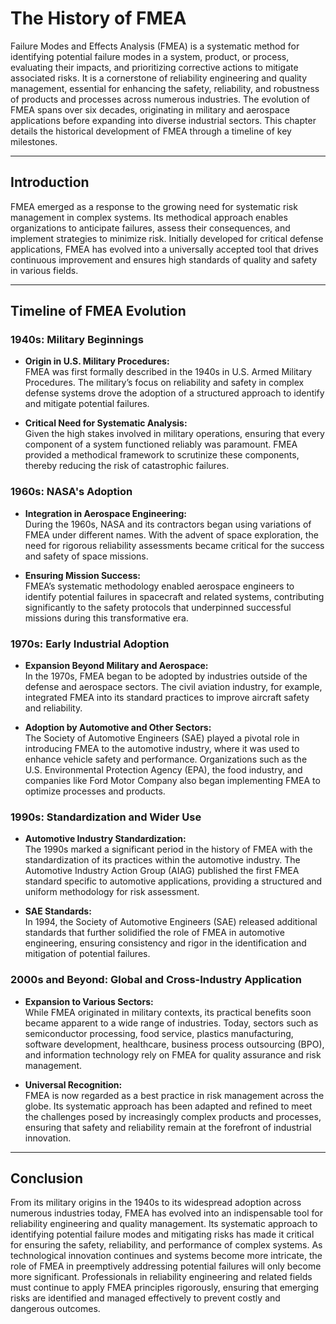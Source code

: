 # The History of FMEA

Failure Modes and Effects Analysis (FMEA) is a systematic method for identifying potential failure modes in a system, product, or process, evaluating their impacts, and prioritizing corrective actions to mitigate associated risks. It is a cornerstone of reliability engineering and quality management, essential for enhancing the safety, reliability, and robustness of products and processes across numerous industries. The evolution of FMEA spans over six decades, originating in military and aerospace applications before expanding into diverse industrial sectors. This chapter details the historical development of FMEA through a timeline of key milestones.

---

## Introduction

FMEA emerged as a response to the growing need for systematic risk management in complex systems. Its methodical approach enables organizations to anticipate failures, assess their consequences, and implement strategies to minimize risk. Initially developed for critical defense applications, FMEA has evolved into a universally accepted tool that drives continuous improvement and ensures high standards of quality and safety in various fields.

---

## Timeline of FMEA Evolution

### 1940s: Military Beginnings

- **Origin in U.S. Military Procedures:**  
  FMEA was first formally described in the 1940s in U.S. Armed Military Procedures. The military’s focus on reliability and safety in complex defense systems drove the adoption of a structured approach to identify and mitigate potential failures.
  
- **Critical Need for Systematic Analysis:**  
  Given the high stakes involved in military operations, ensuring that every component of a system functioned reliably was paramount. FMEA provided a methodical framework to scrutinize these components, thereby reducing the risk of catastrophic failures.

### 1960s: NASA's Adoption

- **Integration in Aerospace Engineering:**  
  During the 1960s, NASA and its contractors began using variations of FMEA under different names. With the advent of space exploration, the need for rigorous reliability assessments became critical for the success and safety of space missions.
  
- **Ensuring Mission Success:**  
  FMEA’s systematic methodology enabled aerospace engineers to identify potential failures in spacecraft and related systems, contributing significantly to the safety protocols that underpinned successful missions during this transformative era.

### 1970s: Early Industrial Adoption

- **Expansion Beyond Military and Aerospace:**  
  In the 1970s, FMEA began to be adopted by industries outside of the defense and aerospace sectors. The civil aviation industry, for example, integrated FMEA into its standard practices to improve aircraft safety and reliability.
  
- **Adoption by Automotive and Other Sectors:**  
  The Society of Automotive Engineers (SAE) played a pivotal role in introducing FMEA to the automotive industry, where it was used to enhance vehicle safety and performance. Organizations such as the U.S. Environmental Protection Agency (EPA), the food industry, and companies like Ford Motor Company also began implementing FMEA to optimize processes and products.

### 1990s: Standardization and Wider Use

- **Automotive Industry Standardization:**  
  The 1990s marked a significant period in the history of FMEA with the standardization of its practices within the automotive industry. The Automotive Industry Action Group (AIAG) published the first FMEA standard specific to automotive applications, providing a structured and uniform methodology for risk assessment.
  
- **SAE Standards:**  
  In 1994, the Society of Automotive Engineers (SAE) released additional standards that further solidified the role of FMEA in automotive engineering, ensuring consistency and rigor in the identification and mitigation of potential failures.

### 2000s and Beyond: Global and Cross-Industry Application

- **Expansion to Various Sectors:**  
  While FMEA originated in military contexts, its practical benefits soon became apparent to a wide range of industries. Today, sectors such as semiconductor processing, food service, plastics manufacturing, software development, healthcare, business process outsourcing (BPO), and information technology rely on FMEA for quality assurance and risk management.
  
- **Universal Recognition:**  
  FMEA is now regarded as a best practice in risk management across the globe. Its systematic approach has been adapted and refined to meet the challenges posed by increasingly complex products and processes, ensuring that safety and reliability remain at the forefront of industrial innovation.

---

## Conclusion

From its military origins in the 1940s to its widespread adoption across numerous industries today, FMEA has evolved into an indispensable tool for reliability engineering and quality management. Its systematic approach to identifying potential failure modes and mitigating risks has made it critical for ensuring the safety, reliability, and performance of complex systems. As technological innovation continues and systems become more intricate, the role of FMEA in preemptively addressing potential failures will only become more significant. Professionals in reliability engineering and related fields must continue to apply FMEA principles rigorously, ensuring that emerging risks are identified and managed effectively to prevent costly and dangerous outcomes.